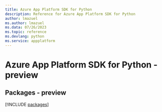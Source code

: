 ```yaml
---
title: Azure App Platform SDK for Python
description: Reference for Azure App Platform SDK for Python
author: lmazuel
ms.author: lmazuel
ms.data: 07/26/2023
ms.topic: reference
ms.devlang: python
ms.service: appplatform
---
```

# Azure App Platform SDK for Python - preview
## Packages - preview
[!INCLUDE [packages](app-platform-index.md)]